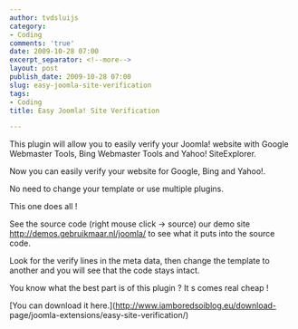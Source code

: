 ```yaml
---
author: tvdsluijs
category:
- Coding
comments: 'true'
date: 2009-10-28 07:00
excerpt_separator: <!--more-->
layout: post
publish_date: 2009-10-28 07:00
slug: easy-joomla-site-verification
tags:
- Coding
title: Easy Joomla! Site Verification

---
```

This plugin will allow you to easily verify your Joomla! website with Google
Webmaster Tools, Bing Webmaster Tools and Yahoo! SiteExplorer.  
  
Now you can easily verify your website for Google, Bing and Yahoo!.  
  
No need to change your template or use multiple plugins.  
  
  
  
This one does all !  
  
See the source code (right mouse click -> source) our demo site
<http://demos.gebruikmaar.nl/joomla/> to see what it puts into the source
code.  
  
Look for the verify lines in the meta data, then change the template to
another and you will see that the code stays intact.  
  
You know what the best part is of this plugin ? It s comes real cheap !  
  
[You can download it here.](http://www.iamboredsoiblog.eu/download-
page/joomla-extensions/easy-site-verification/)

